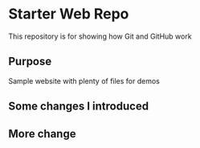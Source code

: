 # Starter Web Repo

This repository is for showing how Git and GitHub work

## Purpose

Sample website with plenty of files for demos

## Some changes I introduced

## More change
